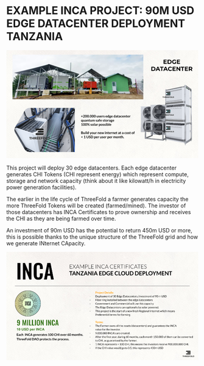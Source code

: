 
# EXAMPLE INCA PROJECT: 90M USD EDGE DATACENTER DEPLOYMENT TANZANIA 

![image alt text](img/edge_datacenter.png)

This project will deploy 30 edge datacenters. Each edge datacenter generates CHI Tokens (CHI represent energy) which represent compute, storage and network capacity (think about it like kilowatt/h in electricity power generation facilities).

The earlier in the life cycle of ThreeFold a farmer generates capacity the more ThreeFold Tokens will be created (farmed/mined). The investor of those datacenters has INCA Certificates to prove ownership and receives the CHI as they are being farmed over time.

An investment of 90m USD has the potential to return 450m USD or more, this is possible thanks to the unique structure of the ThreeFold grid and how we generate INternet CApacity.

![image alt text](img/inca_2.png)

